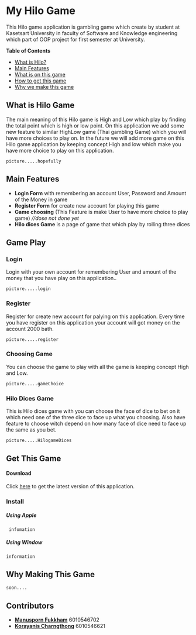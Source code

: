 # My Hilo Game
This Hilo game application is gambling game which create by student at Kasetsart University in faculty of 
Software and Knowledge engineering which part of OOP project for first semester at University.

**Table of Contents**
- [What is Hilo?](#what-is-hilo-game)
- [Main Features](#main-features)
- [What is on this game](#Game-play)
- [How to get this game](#Get-this-game)
- [Why we make this game](#why-we-make-this-game)

## What is Hilo Game
The main meaning of this Hilo game is High and Low which play by finding the total point which is high or low point. 
On this application we add some new feature to similar HighLow game (Thai gambling Game) which you will have more choices to play on.
In the future we will add more game on this Hilo game application by keeping concept High and low which make you have more choice to play on this application.

    picture.....hopefully
    
 
 ## Main Features
 - **Login Form** with remembering an account User, Password and Amount of the Money in game
 - **Register Form** for create new account for playing this game
 - **Game choosing** (This Feature is make User to have more choice to play game) *//dose not done yet*
 - **Hilo dices Game** is a page of game that which play by rolling three dices
 
 
 
 ## Game Play
 ### Login
 Login with your own account for remembering User and amount of the money that you have play on this application..
 
    picture.....login
 ### Register
 Register for create new account for palying on this application.
 Every time you have register on this application your account will got money on the account 2000 bath.
    
    picture.....register
 ### Choosing Game
 You can choose the game to play with all the game is keeping concept High and Low.
 
    picture.....gameChoice
 ### Hilo Dices Game
 This is Hilo dices game with you can choose the face of dice to bet on it which need one of the three dice to face up what you choosing.
 Also have feature to choose witch depend on how many face of dice need to face up the same as you bet.
 
    picture.....HilogameDices
    
    
## Get This Game
#### Download

Click [here](....) to get the latest version of this application.

### Install
##### Using Apple
     infomation
##### Using Window
    information

## Why Making This Game
    soon....

## Contributors
- [**Manusporn Fukkham**](https://github.com/darmonlyone) 6010546702 
- [**Korayanis Charngthong**](https://github.com/Korayanis) 6010546621